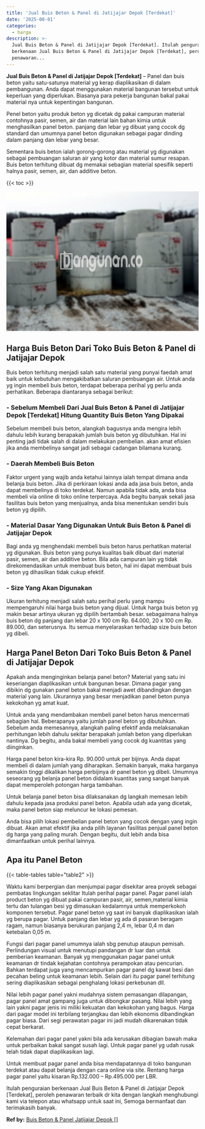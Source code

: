 ```yaml
---
title: 'Jual Buis Beton & Panel di Jatijajar Depok [Terdekat]'
date: '2025-08-01'
categories:
  - harga
description: >-
  Jual Buis Beton & Panel di Jatijajar Depok [Terdekat]. Itulah penguraian
  berkenaan Jual Buis Beton & Panel di Jatijajar Depok [Terdekat], peroleh
  penawaran...
---
```


**Jual Buis Beton & Panel di Jatijajar Depok \[Terdekat\]** – Panel dan buis beton yaitu satu-satunya material yg kerap diaplikasikan di dalam pembangunan. Anda dapat menggunakan material bangunan tersebut untuk keperluan yang diperlukan. Biasanya para pekerja bangunan bakal pakai material nya untuk kepentingan bangunan.

Penel beton yaitu produk beton yg dicetak dg pakai campuran material contohnya pasir, semen, air dan material lain bahan kimia untuk menghasilkan panel beton. panjang dan lebar yg dibuat yang cocok dg standard dan umumnya panel beton digunakan sebagai pagar dinding dalam panjang dan lebar yang besar.

Sementara buis beton ialah gorong-gorong atau material yg digunakan sebagai pembuangan saluran air yang kotor dan material sumur resapan. Buis beton terhitung dibuat dg memakai sebagian material spesifik seperti halnya pasir, semen, air, dan additive beton.

{{< toc >}}

![Jual Buis Beton & Panel di Jatijajar Depok [Terdekat]](/images/jual-panel-buis-beton-murah-52.png)

## Harga Buis Beton Dari Toko Buis Beton & Panel di Jatijajar Depok

Buis beton terhitung menjadi salah satu material yang punyai faedah amat baik untuk kebutuhan mengakibatkan saluran pembuangan air. Untuk anda yg ingin membeli buis beton, terdapat beberapa perihal yg perlu anda perhatikan. Beberapa diantaranya sebagai berikut:

### \- Sebelum Membeli Dari Jual Buis Beton & Panel di Jatijajar Depok \[Terdekat\] Hitung Quantity Buis Beton Yang Dipakai

Sebelum membeli buis beton, alangkah bagusnya anda mengira lebih dahulu lebih kurang berapakah jumlah buis beton yg dibutuhkan. Hal ini penting jadi tidak salah di dalam melakukan pembelian. akan amat efisien jika anda membelinya sangat jadi sebagai cadangan bilamana kurang.

### \- Daerah Membeli Buis Beton

Faktor urgent yang wajib anda ketahui lainnya ialah tempat dimana anda belanja buis beton. Jika di perkiraan lokasi anda ada jasa buis beton, anda dapat membelinya di toko terdekat. Namun apabila tidak ada, anda bisa membeli via online di toko online terpercaya. Ada begitu banyak sekali jasa fasilitas buis beton yang menjualnya, anda bisa menentukan sendiri buis beton yg dipilih.

### \- Material Dasar Yang Digunakan Untuk Buis Beton & Panel di Jatijajar Depok

Bagi anda yg menghendaki membeli buis beton harus perhatikan material yg digunakan. Buis beton yang punya kualitas baik dibuat dari material pasir, semen, air dan additive beton. Bila ada campuran lain yg tidak direkomendasikan untuk membuat buis beton, hal ini dapat membuat buis beton yg dihasilkan tidak cukup efektif.

### \- Size Yang Akan Digunakan

Ukuran terhitung menjadi salah satu perihal perlu yang mampu mempengaruhi nilai harga buis beton yang dijual. Untuk harga buis beton yg makin besar artinya ukuran yg dipilih bertambah besar. sebagaimana halnya buis beton dg panjang dan lebar 20 x 100 cm Rp. 64.000, 20 x 100 cm Rp. 89.000, dan seterusnya. Itu semua menyelaraskan terhadap size buis beton yg dibeli.

## Harga Panel Beton Dari Toko Buis Beton & Panel di Jatijajar Depok

Apakah anda menginginkan belanja panel beton? Material yang satu ini keseriangan diaplikasikan untuk bangunan besar. Dimana pagar yang dibikin dg gunakan panel beton bakal menjadi awet dibandingkan dengan material yang lain. Ukurannya yang besar menjadikan panel beton punya kekokohan yg amat kuat.

Untuk anda yang mendambakan membeli panel beton harus mencermati sebagian hal. Beberapanya yaitu jumlah panel beton yg dibutuhkan. Sebelum anda memesannya, alangkah paling efektif anda melaksanakan perhitungan lebih dahulu sekitar berapakah jumlah beton yang diperlukan nantinya. Dg begitu, anda bakal membeli yang cocok dg kuantitas yang diinginkan.

Harga panel beton kira-kira Rp. 90.000 untuk per bijinya. Anda dapat membeli di dalam jumlah yang diharapkan. Semakin banyak, maka harganya semakin tinggi dikalikan harga perbijinya dr panel beton yg dibeli. Umumnya seseorang yg belanja panel beton didalam kuantitas yang sangat banyak dapat memperoleh potongan harga tambahan.

Untuk belanja panel beton bisa dilaksanakan dg langkah memesan lebih dahulu kepada jasa produksi panel beton. Apabila udah ada yang dicetak, maka panel beton siap meluncur ke lokasi pemesan.

Anda bisa pilih lokasi pembelian panel beton yang cocok dengan yang ingin dibuat. Akan amat efektif jika anda pilih layanan fasilitas penjual panel beton dg harga yang paling murah. Dengan begitu, duit lebih anda bisa dimanfaatkan untuk perihal lainnya.

## Apa itu Panel Beton

{{< table-tables table="table2" >}}

Waktu kami berpergian dan menjumpai pagar disekitar area proyek sebagai pembatas lingkungan seklitar Itulah perihal pagar panel. Pagar panel ialah product beton yg dibuat pakai campuran pasir, air, semen,material kimia tertu dan tulangan besi yg dimasukan kedalamnya untuk memperkokoh komponen tersebut. Pagar panel beton yg saat ini banyak diaplikasikan ialah yg berupa pagar. Untuk panjang dan lebar yg ada di pasaran beragam ragam, namun biasanya berukuran panjang 2,4 m, lebar 0,4 m dan ketebalan 0,05 m.

Fungsi dari pagar panel umumnya ialah sbg penutup ataupun pemisah. Perlindungan visual untuk menutupi pandangan dr luar dan untuk pemberian keamanan. Banyak yg menggunakan pagar panel untuk keamanan dr tindak kejahatan contohnya perampokan atau pencurian. Bahkan terdapat juga yang mencampurkan pagar panel dg kawat besi dan pecahan beling untuk keamanan lebih. Selain dari itu pagar panel terhitung sering diaplikasikan sebagai penghalang lokasi perkebunan dll.

Nilai lebih pagar panel yakni mudahnya sistem pemasangan dilapangan, pagar panel amat gampang juga untuk dibongkar pasang. Nilai lebih yang lain yakni pagar jenis ini miliki kekuatan dan kekokohan yang bagus. Harga dari pagar model ini terbilang terjangkau dan lebih ekonomis dibandingkan pagar biasa. Dari segi perawatan pagar ini jadi mudah dikarenakan tidak cepat berkarat.

Kelemahan dari pagar panel yakni bila ada kerusakan dibagian bawah maka untuk perbaikan bakal sangat susah lagi. Untuk pagar panel yg udah rusak telah tidak dapat diaplikasikan lagi.

Untuk membuat pagar panel anda bisa mendapatannya di toko bangunan terdekat atau dapat belanja dengan cara online via site. Rentang harga pagar panel yaitu kisaran Rp.132.000 – Rp.495.000 per LBR.

Itulah penguraian berkenaan Jual Buis Beton & Panel di Jatijajar Depok \[Terdekat\], peroleh penawaran terbaik dr kita dengan langkah menghubungi kami via telepon atau whatsapp untuk saat ini, Semoga bermanfaat dan terimakasih banyak.

**Ref by:** [Buis Beton & Panel Jatijajar Depok []](https://id.wikipedia.org/wiki/Buis)

